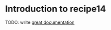 # Introduction to recipe14

TODO: write [great documentation](http://jacobian.org/writing/what-to-write/)
